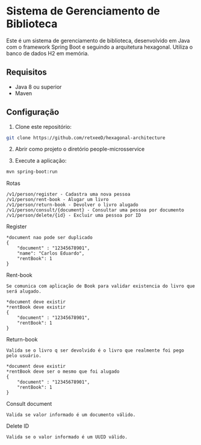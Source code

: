 # Sistema de Gerenciamento de Biblioteca

Este é um sistema de gerenciamento de biblioteca, desenvolvido em Java com o framework Spring Boot e seguindo a arquitetura hexagonal. Utiliza o banco de dados H2 em memória.

## Requisitos

- Java 8 ou superior
- Maven

## Configuração

1. Clone este repositório:

```bash
git clone https://github.com/retxeeD/hexagonal-architecture
```

2. Abrir como projeto o diretório people-microsservice

3. Execute a aplicação:

```bash
mvn spring-boot:run
```

Rotas

    /v1/person/register - Cadastra uma nova pessoa
    /v1/person/rent-book - Alugar um livro
    /v1/person/return-book - Devolver o livro alugado
    /v1/person/consult/{document} - Consultar uma pessoa por documento
    /v1/person/delete/{id} - Excluir uma pessoa por ID

Register

    *document nao pode ser duplicado
    {
        "document" : "12345678901",
        "name": "Carlos Eduardo",
        "rentBook": 1
    }

Rent-book
    
    Se comunica com aplicação de Book para validar existencia do livro que será alugado.
    
    *document deve existir
    *rentBook deve existir
    {
        "document" : "12345678901",
        "rentBook": 1
    }

Return-book

    Valida se o livro q ser devolvido é o livro que realmente foi pego pelo usuário.
    
    *document deve existir
    *rentBook deve ser o mesmo que foi alugado
    {
        "document" : "12345678901",
        "rentBook": 1
    }

Consult document

    Valida se valor informado é um documento válido.

Delete ID
    
    Valida se o valor informado é um UUID válido.